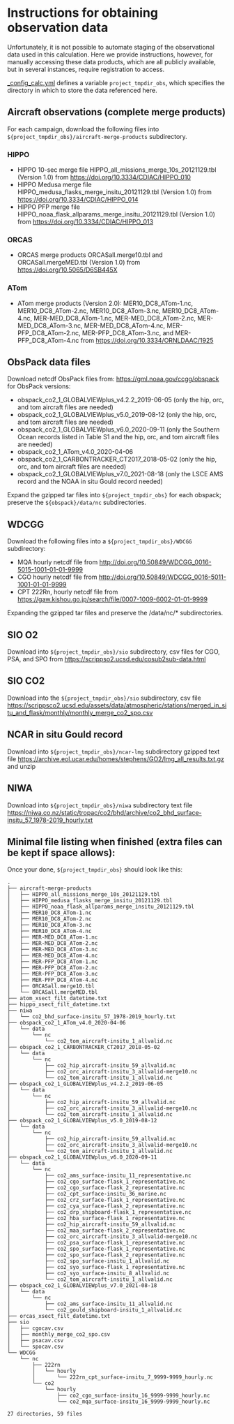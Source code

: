 # Instructions for obtaining observation data

Unfortunately, it is not possible to automate staging of the observational data used in this calculation. Here we provide instructions, however, for manually accessing these data products, which are all publicly available, but in several instances, require registration to access.

[_config_calc.yml](./_config_calc.yml) defines a variable `project_tmpdir_obs`, which specifies the directory in which to store the data referenced here.



## Aircraft observations (complete merge products)

For each campaign, download the following files into `${project_tmpdir_obs}/aircraft-merge-products` subdirectory.

### HIPPO

- HIPPO 10-sec merge file HIPPO_all_missions_merge_10s_20121129.tbl (Version 1.0) from https://doi.org/10.3334/CDIAC/HIPPO_010
- HIPPO Medusa merge file HIPPO_medusa_flasks_merge_insitu_20121129.tbl (Version 1.0) from https://doi.org/10.3334/CDIAC/HIPPO_014
- HIPPO PFP merge file HIPPO_noaa_flask_allparams_merge_insitu_20121129.tbl (Version 1.0) from https://doi.org/10.3334/CDIAC/HIPPO_013

### ORCAS

- ORCAS merge products ORCASall.merge10.tbl and ORCASall.mergeMED.tbl (Version 1.0) from https://doi.org/10.5065/D6SB445X

### ATom

- ATom merge products (Version 2.0): 
MER10_DC8_ATom-1.nc, MER10_DC8_ATom-2.nc, MER10_DC8_ATom-3.nc, MER10_DC8_ATom-4.nc, MER-MED_DC8_ATom-1.nc, MER-MED_DC8_ATom-2.nc, 
MER-MED_DC8_ATom-3.nc, MER-MED_DC8_ATom-4.nc, MER-PFP_DC8_ATom-2.nc, MER-PFP_DC8_ATom-3.nc, and MER-PFP_DC8_ATom-4.nc 
from https://doi.org/10.3334/ORNLDAAC/1925


## ObsPack data files

Download netcdf ObsPack files from:
https://gml.noaa.gov/ccgg/obspack
for ObsPack versions:
- obspack_co2_1_GLOBALVIEWplus_v4.2.2_2019-06-05 (only the hip, orc, and tom aircraft files are needed)
- obspack_co2_1_GLOBALVIEWplus_v5.0_2019-08-12 (only the hip, orc, and tom aircraft files are needed)
- obspack_co2_1_GLOBALVIEWplus_v6.0_2020-09-11 (only the Southern Ocean records listed in Table S1 and the hip, orc, and tom aircraft files are needed)
- obspack_co2_1_ATom_v4.0_2020-04-06
- obspack_co2_1_CARBONTRACKER_CT2017_2018-05-02 (only the hip, orc, and tom aircraft files are needed)
- obspack_co2_1_GLOBALVIEWplus_v7.0_2021-08-18 (only the LSCE AMS record and the NOAA in situ Gould record needed)

Expand the gzipped tar files into `${project_tmpdir_obs}` for each obspack; preserve the `${obspack}/data/nc` subdirectories.

## WDCGG

Download the following files into a `${project_tmpdir_obs}/WDCGG` subdirectory:

- MQA hourly netcdf file from http://doi.org/10.50849/WDCGG_0016-5015-1001-01-01-9999
- CGO hourly netcdf file from http://doi.org/10.50849/WDCGG_0016-5011-1001-01-01-9999
- CPT 222Rn, hourly netcdf file from https://gaw.kishou.go.jp/search/file/0007-1009-6002-01-01-9999

Expanding the gzipped tar files and preserve the /data/nc/* subdirectories.


## SIO O2

Download into `${project_tmpdir_obs}/sio` subdirectory, csv files for CGO, PSA, and SPO from https://scrippso2.ucsd.edu/cosub2sub-data.html


## SIO CO2

Download into the `${project_tmpdir_obs}/sio` subdirectory, csv file https://scrippsco2.ucsd.edu/assets/data/atmospheric/stations/merged_in_situ_and_flask/monthly/monthly_merge_co2_spo.csv


## NCAR in situ Gould record

Download into `${project_tmpdir_obs}/ncar-lmg` subdirectory gzipped text file https://archive.eol.ucar.edu/homes/stephens/GO2/lmg_all_results.txt.gz
and unzip


## NIWA

Download into `${project_tmpdir_obs}/niwa` subdirectory text file https://niwa.co.nz/static/tropac/co2/bhd/archive/co2_bhd_surface-insitu_57_1978-2019_hourly.txt


## Minimal file listing when finished (extra files can be kept if space allows):

Once your done, `${project_tmpdir_obs}` should look like this:
```
.
├── aircraft-merge-products
│   ├── HIPPO_all_missions_merge_10s_20121129.tbl
│   ├── HIPPO_medusa_flasks_merge_insitu_20121129.tbl
│   ├── HIPPO_noaa_flask_allparams_merge_insitu_20121129.tbl
│   ├── MER10_DC8_ATom-1.nc
│   ├── MER10_DC8_ATom-2.nc
│   ├── MER10_DC8_ATom-3.nc
│   ├── MER10_DC8_ATom-4.nc
│   ├── MER-MED_DC8_ATom-1.nc
│   ├── MER-MED_DC8_ATom-2.nc
│   ├── MER-MED_DC8_ATom-3.nc
│   ├── MER-MED_DC8_ATom-4.nc
│   ├── MER-PFP_DC8_ATom-1.nc
│   ├── MER-PFP_DC8_ATom-2.nc
│   ├── MER-PFP_DC8_ATom-3.nc
│   ├── MER-PFP_DC8_ATom-4.nc
│   ├── ORCASall.merge10.tbl
│   └── ORCASall.mergeMED.tbl
├── atom_xsect_filt_datetime.txt
├── hippo_xsect_filt_datetime.txt
├── niwa
│   └── co2_bhd_surface-insitu_57_1978-2019_hourly.txt
├── obspack_co2_1_ATom_v4.0_2020-04-06
│   └── data
│       └── nc
│           └── co2_tom_aircraft-insitu_1_allvalid.nc
├── obspack_co2_1_CARBONTRACKER_CT2017_2018-05-02
│   └── data
│       └── nc
│           ├── co2_hip_aircraft-insitu_59_allvalid.nc
│           ├── co2_orc_aircraft-insitu_3_allvalid-merge10.nc
│           └── co2_tom_aircraft-insitu_1_allvalid.nc
├── obspack_co2_1_GLOBALVIEWplus_v4.2.2_2019-06-05
│   └── data
│       └── nc
│           ├── co2_hip_aircraft-insitu_59_allvalid.nc
│           ├── co2_orc_aircraft-insitu_3_allvalid-merge10.nc
│           └── co2_tom_aircraft-insitu_1_allvalid.nc
├── obspack_co2_1_GLOBALVIEWplus_v5.0_2019-08-12
│   └── data
│       └── nc
│           ├── co2_hip_aircraft-insitu_59_allvalid.nc
│           ├── co2_orc_aircraft-insitu_3_allvalid-merge10.nc
│           └── co2_tom_aircraft-insitu_1_allvalid.nc
├── obspack_co2_1_GLOBALVIEWplus_v6.0_2020-09-11
│   └── data
│       └── nc
│           ├── co2_ams_surface-insitu_11_representative.nc
│           ├── co2_cgo_surface-flask_1_representative.nc
│           ├── co2_cgo_surface-flask_2_representative.nc
│           ├── co2_cpt_surface-insitu_36_marine.nc
│           ├── co2_crz_surface-flask_1_representative.nc
│           ├── co2_cya_surface-flask_2_representative.nc
│           ├── co2_drp_shipboard-flask_1_representative.nc
│           ├── co2_hba_surface-flask_1_representative.nc
│           ├── co2_hip_aircraft-insitu_59_allvalid.nc
│           ├── co2_maa_surface-flask_2_representative.nc
│           ├── co2_orc_aircraft-insitu_3_allvalid-merge10.nc
│           ├── co2_psa_surface-flask_1_representative.nc
│           ├── co2_spo_surface-flask_1_representative.nc
│           ├── co2_spo_surface-flask_2_representative.nc
│           ├── co2_spo_surface-insitu_1_allvalid.nc
│           ├── co2_syo_surface-flask_1_representative.nc
│           ├── co2_syo_surface-insitu_8_allvalid.nc
│           └── co2_tom_aircraft-insitu_1_allvalid.nc
├── obspack_co2_1_GLOBALVIEWplus_v7.0_2021-08-18
│   └── data
│       └── nc
│           ├── co2_ams_surface-insitu_11_allvalid.nc
│           └── co2_gould_shipboard-insitu_1_allvalid.nc
├── orcas_xsect_filt_datetime.txt
├── sio
│   ├── cgocav.csv
│   ├── monthly_merge_co2_spo.csv
│   ├── psacav.csv
│   └── spocav.csv
└── WDCGG
    └── nc
        ├── 222rn
        │   └── hourly
        │       └── 222rn_cpt_surface-insitu_7_9999-9999_hourly.nc
        └── co2
            └── hourly
                ├── co2_cgo_surface-insitu_16_9999-9999_hourly.nc
                └── co2_mqa_surface-insitu_16_9999-9999_hourly.nc

27 directories, 59 files
```
